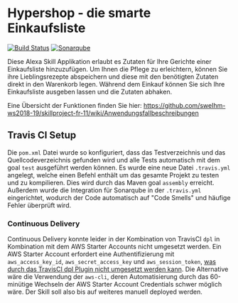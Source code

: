 # Hypershop - die smarte Einkaufsliste
[![Build Status](https://travis-ci.org/sweIhm-ws2018-19/skillproject-fr-11.svg?branch=master)](https://travis-ci.org/sweIhm-ws2018-19/skillproject-fr-11)
[![Sonarqube](https://sonarcloud.io/api/project_badges/measure?project=edu.hm.cs.seng%3Ahypershop&metric=alert_status)](https://sonarcloud.io/dashboard?id=edu.hm.cs.seng%3Ahypershop)

Diese Alexa Skill Applikation erlaubt es Zutaten für Ihre Gerichte einer Einkaufsliste hinzuzufügen.
Um Ihnen die Pflege zu erleichtern, können Sie ihre Lieblingsrezepte abspeichern und diese mit den benötigten Zutaten direkt in den Warenkorb legen.
Während dem Einkauf können Sie sich Ihre Einkaufsliste ausgeben lassen und die Zutaten abhaken.

Eine Übersicht der Funktionen finden Sie hier:
https://github.com/sweIhm-ws2018-19/skillproject-fr-11/wiki/Anwendungsfallbeschreibungen

## Travis CI Setup
Die `pom.xml` Datei wurde so konfiguriert, dass das Testverzeichnis und das Quellcodeverzeichnis gefunden wird und alle Tests automatisch mit dem goal `test` ausgeführt werden können. Es wurde eine neue Datei `.travis.yml` angelegt, welche einen Befehl enthält um das gesamte Projekt zu testen und zu kompilieren. Dies wird durch das Maven goal `assembly` erreicht. Außerdem wurde die Integration für Sonarqube in der `.travis.yml` eingerichtet, wodurch der Code automatisch auf "Code Smells" und häufige Fehler überprüft wird.

### Continuous Delivery
Continuous Delivery konnte leider in der Kombination von TravisCI `dpl` in Kombination mit dem AWS Starter Accounts nicht umgesetzt werden. Ein AWS Starter Account erfordert eine Authentifizierung mit `aws_access_key_id`, `aws_secret_access_key` und `aws_session_token`, [was durch das TravisCI dpl Plugin nicht umgesetzt werden kann](https://github.com/travis-ci/dpl/issues/731). Die Alternative wäre die Verwendung der `aws-cli`, deren Automatisierung durch das 60-minütige Wechseln der AWS Starter Account Credentials schwer möglich wäre. Der Skill soll also bis auf weiteres manuell deployed werden.


